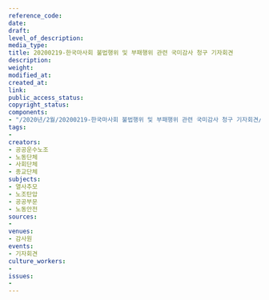```yaml
---
reference_code: 
date: 
draft: 
level_of_description: 
media_type: 
title: 20200219-한국마사회 불법행위 및 부패행위 관련 국미감사 청구 기자회견
description: 
weight: 
modified_at: 
created_at: 
link: 
public_access_status: 
copyright_status: 
components:
- "/2020년/2월/20200219-한국마사회 불법행위 및 부패행위 관련 국미감사 청구 기자회견/_CTU0866.jpg"
tags:
- 
creators:
- 공공운수노조
- 노동단체
- 사회단체
- 종교단체
subjects:
- 열사추모
- 노조탄압
- 공공부문
- 노동안전
sources:
- 
venues:
- 감사원
events:
- 기자회견
culture_workers:
- 
issues:
- 
---
```

